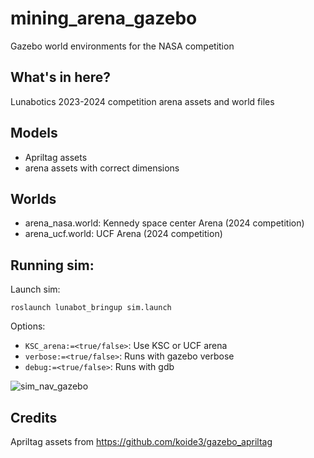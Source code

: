# mining_arena_gazebo
Gazebo world environments for the NASA competition

## What's in here?
Lunabotics 2023-2024 competition arena assets and world files

## Models
- Apriltag assets
- arena assets with correct dimensions
## Worlds
- arena_nasa.world: Kennedy space center Arena (2024 competition)
- arena_ucf.world: UCF Arena (2024 competition)

## Running sim: 
Launch sim:
```
roslaunch lunabot_bringup sim.launch
```

Options:
- `KSC_arena:=<true/false>`: Use KSC or UCF arena
- `verbose:=<true/false>`: Runs with gazebo verbose
- `debug:=<true/false>`: Runs with gdb

![sim_nav_gazebo](https://user-images.githubusercontent.com/41026849/163585429-cf9080de-40e7-4be1-9648-d75ab31ae4af.png)

## Credits
Apriltag assets from https://github.com/koide3/gazebo_apriltag
